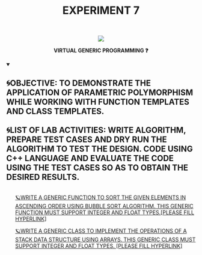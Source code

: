 <h1 align="center">EXPERIMENT 7</h1>
<!-- PROJECT LOGO -->
<br />
<p align="center">
  <a href="https://github.com/DHANOLA/CLASS-NOTIX/tree/root/SEMESTER%202/ADVANCED%20DATA%20STRUCTURES%20LAB/EXPERIMENT%207">
    <img src="https://media.giphy.com/media/Jsho2AKTd78Ls5f7wy/giphy.gif" >
  </a>

  

  <p align="center">
  <b>VIRTUAL GENERIC PROGRAMMING ❓</b>
    <br />
   
  </p>
</p>

<!-- TABLE OF CONTENTS -->
<details open="open">
  <summary><h2 style="display: inline-block">🌀OBJECTIVE: TO DEMONSTRATE THE APPLICATION OF PARAMETRIC POLYMORPHISM WHILE WORKING WITH FUNCTION TEMPLATES
AND CLASS TEMPLATES. <br /> <br /> 🌀LIST OF LAB ACTIVITIES: WRITE ALGORITHM, PREPARE TEST CASES AND DRY RUN THE ALGORITHM TO TEST THE DESIGN. CODE USING C++ LANGUAGE AND EVALUATE THE CODE USING THE TEST CASES SO AS TO OBTAIN THE DESIRED RESULTS.</h2></summary>
  <ol>
 
<a href="" style="color: ">🪐WRITE A GENERIC FUNCTION TO SORT THE GIVEN ELEMENTS IN ASCENDING ORDER USING BUBBLE SORT ALGORITHM. THIS
GENERIC FUNCTION MUST SUPPORT INTEGER AND FLOAT TYPES.[PLEASE FILL HYPERLINK]</a><br />

<a href="" style="color: ">🪐WRITE A GENERIC CLASS TO IMPLEMENT THE OPERATIONS OF A STACK DATA STRUCTURE USING ARRAYS. THIS GENERIC CLASS
MUST SUPPORT INTEGER AND FLOAT TYPES. [PLEASE FILL HYPERLINK]</a><br />
   
   
     
    
  </ol>
</details>


  
